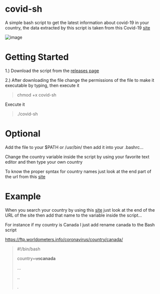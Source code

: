# covid-sh
A simple bash script to get the latest information about covid-19 in your country, the data extracted by this script is taken from this 
Covid-19 [site](https://ftp.worldometers.info/coronavirus/)

  ![image](https://user-images.githubusercontent.com/76466992/113694409-4ea38480-9702-11eb-91a6-9a756b4e703f.png) 

<h1> Getting Started </h1>

1.) Download the script from the [releases page](https://github.com/Thanatoslayer6/covid-sh/releases)

2.) After downloading the file change the permissions of the file to make it executable by typing, then execute it

>  chmod +x covid-sh

Execute it
>  ./covid-sh

<h1> Optional </h1>

Add the file to your $PATH or /usr/bin/ then add it into your .bashrc... 

Change the country variable inside the script by using your favorite text editor and then type your own country

To know the proper syntax for country names just look at the end part of the url from this [site](https://ftp.worldometers.info/coronavirus/)

<h1> Example </h1>

When you search your country by using this [site](https://ftp.worldometers.info/coronavirus/) just look at the end of the URL of the site then add that name to the variable inside the script...

For instance if my country is Canada I just add rename canada to the Bash script

https://ftp.worldometers.info/coronavirus/country/canada/

>#!/bin/bash
>
>country=~~us~~**canada**
>
>...
>
>..
>
>.

